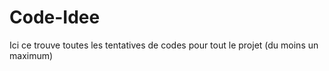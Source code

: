 # Code-Idee

Ici ce trouve toutes les tentatives de codes pour tout le projet (du moins un maximum)
